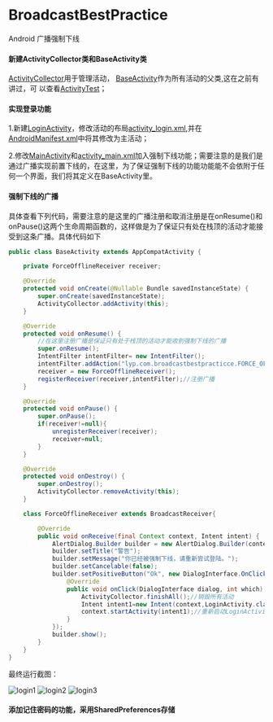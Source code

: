 BroadcastBestPractice
===================================
Android 广播强制下线
#### 新建ActivityCollector类和BaseActivity类
[ActivityCollector](/app/src/main/java/lyp/com/broadcastbestpractice/ActivityCollector.java)用于管理活动，
[BaseActivity](/app/src/main/java/lyp/com/broadcastbestpractice/BaseActivity.java)作为所有活动的父类,这在之前有讲过，可
以查看[ActivityTest](https://github.com/ordinarylyp/ActivityTest)；
#### 实现登录功能
1.新建[LoginActivity](/app/src/main/java/lyp/com/broadcastbestpractice/LoginActivity.java)，修改活动的布局[activity_login.xml](/app/src/main/res/layout/activity_login.xml),并在[AndroidManifest.xml](/app/src/main/AndroidManifest.xml)中将其修改为主活动；

2.修改[MainActivity](/app/src/main/java/lyp/com/broadcastbestpractice/MainActivity.java)和[activity_main.xml](/app/src/main/res/layout/activity_main.xml)加入强制下线功能；需要注意的是我们是通过广播实现前置下线的，在这里，为了保证强制下线的功能功能能不会依附于任何一个界面，我们将其定义在BaseActivity里。
#### 强制下线的广播
具体查看下列代码，需要注意的是这里的广播注册和取消注册是在onResume()和onPause()这两个生命周期函数的，这样做是为了保证只有处在栈顶的活动才能接受到这条广播。具体代码如下
```Java
public class BaseActivity extends AppCompatActivity {

    private ForceOfflineReceiver receiver;

    @Override
    protected void onCreate(@Nullable Bundle savedInstanceState) {
        super.onCreate(savedInstanceState);
        ActivityCollector.addActivity(this);
    }

    @Override
    protected void onResume() {
        //在这里注册广播是保证只有处于栈顶的活动才能收到强制下线的广播
        super.onResume();
        IntentFilter intentFilter= new IntentFilter();
        intentFilter.addAction("lyp.com.broadcastbestpracticce.FORCE_OFFLINE");
        receiver = new ForceOfflineReceiver();
        registerReceiver(receiver,intentFilter);//注册广播
    }

    @Override
    protected void onPause() {
        super.onPause();
        if(receiver!=null){
            unregisterReceiver(receiver);
            receiver=null;
        }
    }

    @Override
    protected void onDestroy() {
        super.onDestroy();
        ActivityCollector.removeActivity(this);
    }

    class ForceOfflineReceiver extends BroadcastReceiver{

        @Override
        public void onReceive(final Context context, Intent intent) {
            AlertDialog.Builder builder = new AlertDialog.Builder(context);
            builder.setTitle("警告");
            builder.setMessage("你已经被强制下线，请重新尝试登陆。");
            builder.setCancelable(false);
            builder.setPositiveButton("Ok", new DialogInterface.OnClickListener() {
                @Override
                public void onClick(DialogInterface dialog, int which) {
                    ActivityCollector.finishAll();//销毁所有活动
                    Intent intent1=new Intent(context,LoginActivity.class);
                    context.startActivity(intent1);//重新启动LoginActivity
                }
            });
            builder.show();
        }
    }
}
```
最终运行截图：

![login1](/img/login1.png "login1")
![login2](/img/login2.png "login2")
![login3](/img/login3.png "login3")

#### 添加记住密码的功能，采用SharedPreferences存储
